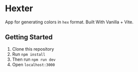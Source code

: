 # Hexter

App for generating colors in `hex` format. Built With Vanilla + Vite.

## Getting Started

1. Clone this repository
2. Run `npm install`
3. Then run `npm run dev`
4. Open `localhost:3000`
